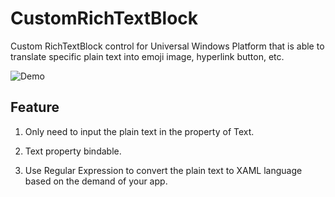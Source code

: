 # CustomRichTextBlock

Custom RichTextBlock control for Universal Windows Platform that is able to
translate specific plain text into emoji image, hyperlink button, etc.

![Demo](https://github.com/jasonwun/CustomRichTextBlock/blob/master/CustomRichTextBlock/Assets/CustomRichTextBlock.gif)


## Feature 
 
 1. Only need to input the plain text in the property of Text.
 
 2. Text property bindable.
 
 3. Use Regular Expression to convert the plain text to XAML language based on the demand of your app.

